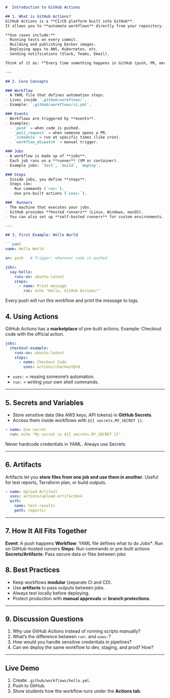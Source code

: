 ````markdown
#  Introduction to GitHub Actions

## 1. What is GitHub Actions?
GitHub Actions is a **CI/CD platform built into GitHub**.  
It allows you to **automate workflows** directly from your repository.  

**Use cases include:**
- Running tests on every commit.  
- Building and publishing Docker images.  
- Deploying apps to AWS, Kubernetes, etc.  
- Sending notifications (Slack, Teams, Email).  

Think of it as: *“Every time something happens in GitHub (push, PR, merge), we can automatically run steps/scripts without manual work.”*  

---

## 2. Core Concepts

### Workflow
- A YAML file that defines automation steps.  
- Lives inside `.github/workflows/`.  
- Example: `.github/workflows/ci.yml`.

### Events
- Workflows are triggered by **events**.  
- Examples:
  - `push` → when code is pushed.  
  - `pull_request` → when someone opens a PR.  
  - `schedule` → run at specific times (like cron).  
  - `workflow_dispatch` → manual trigger.  

### Jobs
- A workflow is made up of **jobs**.  
- Each job runs on a **runner** (VM or container).  
- Example jobs: `test`, `build`, `deploy`.

### Steps
- Inside jobs, you define **steps**.  
- Steps can:
  - Run commands (`run:`).  
  - Use pre-built actions (`uses:`).  

###  Runners
- The machine that executes your jobs.  
- GitHub provides **hosted runners** (Linux, Windows, macOS).  
- You can also set up **self-hosted runners** for custom environments.  

---

## 3. First Example: Hello World

```yaml
name: Hello World

on: push   # Trigger: whenever code is pushed

jobs:
  say-hello:
    runs-on: ubuntu-latest
    steps:
      - name: Print message
        run: echo "Hello, GitHub Actions!"
````

Every push will run this workflow and print the message to logs.



## 4. Using Actions

GitHub Actions has a **marketplace** of pre-built actions.
Example: Checkout code with the official action.

```yaml
jobs:
  checkout-example:
    runs-on: ubuntu-latest
    steps:
      - name: Checkout Code
        uses: actions/checkout@v4
```

* `uses:` = reusing someone’s automation.
* `run:` = writing your own shell commands.

---

## 5. Secrets and Variables

* Store sensitive data (like AWS keys, API tokens) in **GitHub Secrets**.
* Access them inside workflows with `${{ secrets.MY_SECRET }}`.

```yaml
- name: Use secret
  run: echo "My secret is ${{ secrets.MY_SECRET }}"
```

Never hardcode credentials in YAML. Always use Secrets.

---

## 6. Artifacts

Artifacts let you **store files from one job and use them in another**.
Useful for test reports, Terraform plan, or build outputs.

```yaml
- name: Upload Artifact
  uses: actions/upload-artifact@v4
  with:
    name: test-results
    path: reports/
```

---

## 7. How It All Fits Together

**Event**: A push happens
**Workflow**: YAML file defines what to do
*Jobs**: Run on GitHub-hosted runners
**Steps**: Run commands or pre-built actions
**Secrets/Artifacts**: Pass secure data or files between jobs


## 8. Best Practices

* Keep workflows **modular** (separate CI and CD).
* Use **artifacts** to pass outputs between jobs.
* Always test locally before deploying.
* Protect production with **manual approvals** or **branch protections**.

---

## 9. Discussion Questions

1. Why use GitHub Actions instead of running scripts manually?
2. What’s the difference between `run:` and `uses:`?
3. How would you handle sensitive credentials in pipelines?
4. Can we deploy the same workflow to dev, staging, and prod? How?

---

## Live Demo 

1. Create `.github/workflows/hello.yml`.
2. Push to GitHub.
3. Show students how the workflow runs under the **Actions tab**.
```

